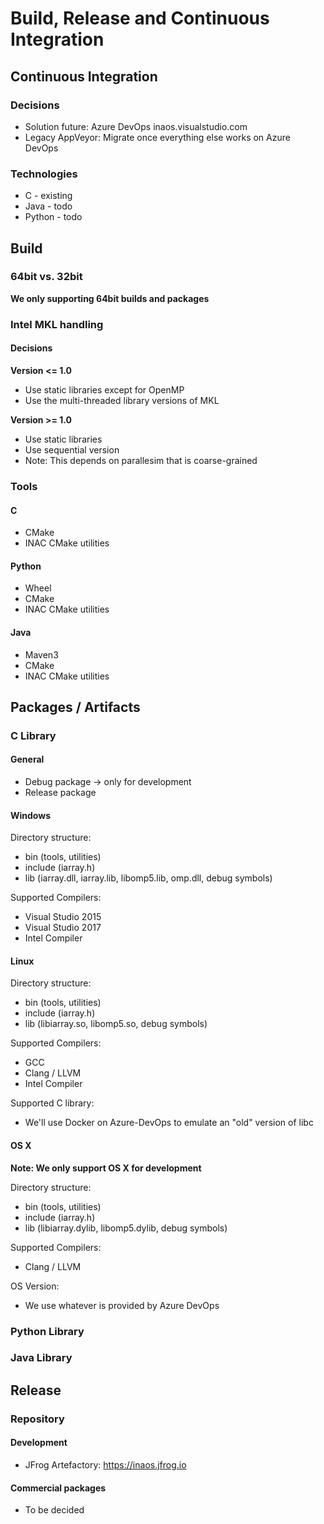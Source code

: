 # Build, Release and Continuous Integration

## Continuous Integration

### Decisions

* Solution future: Azure DevOps inaos.visualstudio.com
* Legacy AppVeyor: Migrate once everything else works on Azure DevOps

### Technologies

* C - existing
* Java - todo
* Python - todo

## Build

### 64bit vs. 32bit

**We only supporting 64bit builds and packages**

### Intel MKL handling

#### Decisions

**Version <= 1.0**

* Use static libraries except for OpenMP
* Use the multi-threaded library versions of MKL

**Version >= 1.0**

* Use static libraries
* Use sequential version
* Note: This depends on parallesim that is coarse-grained

### Tools

#### C

* CMake 
* INAC CMake utilities

#### Python

* Wheel
* CMake
* INAC CMake utilities

#### Java

* Maven3
* CMake
* INAC CMake utilities

## Packages / Artifacts

### C Library

#### General

* Debug package -> only for development
* Release package

#### Windows

Directory structure:
- bin (tools, utilities)
- include (iarray.h)
- lib (iarray.dll, iarray.lib, libomp5.lib, omp.dll, debug symbols)

Supported Compilers:
- Visual Studio 2015
- Visual Studio 2017
- Intel Compiler

#### Linux

Directory structure:
- bin (tools, utilities)
- include (iarray.h)
- lib (libiarray.so, libomp5.so, debug symbols)

Supported Compilers:
- GCC
- Clang / LLVM
- Intel Compiler

Supported C library:
- We'll use Docker on Azure-DevOps to emulate an "old" version of libc

#### OS X

**Note: We only support OS X for development**

Directory structure:
- bin (tools, utilities)
- include (iarray.h)
- lib (libiarray.dylib, libomp5.dylib, debug symbols)

Supported Compilers:
- Clang / LLVM

OS Version:
- We use whatever is provided by Azure DevOps

### Python Library

### Java Library

## Release

### Repository

#### Development

* JFrog Artefactory: https://inaos.jfrog.io

#### Commercial packages

* To be decided
